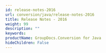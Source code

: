 ```yaml
---
id: release-notes-2016
url: conversion/java/release-notes-2016
title: Release Notes - 2016
weight: 99
description: ""
keywords: 
productName: GroupDocs.Conversion for Java
hideChildren: False
---
```

